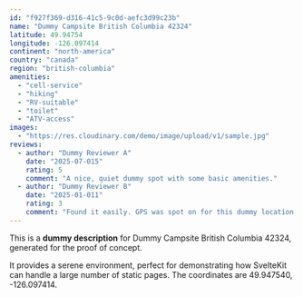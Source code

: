 ```yaml
---
id: "f927f369-d316-41c5-9c0d-aefc3d99c23b"
name: "Dummy Campsite British Columbia 42324"
latitude: 49.94754
longitude: -126.097414
continent: "north-america"
country: "canada"
region: "british-columbia"
amenities:
  - "cell-service"
  - "hiking"
  - "RV-suitable"
  - "toilet"
  - "ATV-access"
images:
  - "https://res.cloudinary.com/demo/image/upload/v1/sample.jpg"
reviews:
  - author: "Dummy Reviewer A"
    date: "2025-07-015"
    rating: 5
    comment: "A nice, quiet dummy spot with some basic amenities."
  - author: "Dummy Reviewer B"
    date: "2025-01-011"
    rating: 3
    comment: "Found it easily. GPS was spot on for this dummy location."
---
```


This is a **dummy description** for Dummy Campsite British Columbia 42324, generated for the proof of concept.

It provides a serene environment, perfect for demonstrating how SvelteKit can handle a large number of static pages. The coordinates are 49.947540, -126.097414.
